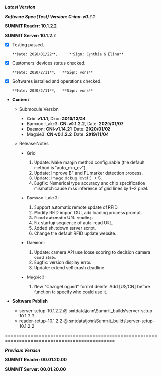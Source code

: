 ***Latest Version***

***Software Spec (Test) Version: China-v0.2.1***

**SUMMIT Reader: 10.1.2.2**

**SUMMIT Server: 10.1.2.2**

* [x] Testing passed. 

      **Date: 2020/01/22**,     **Sign: Cynthia & Elina**

* [x] Customers' devices status checked. 

      **Date: 2020/2/11**,   **Sign: vons**

* [x] Softwares installed and operations checked. 

      **Date: 2020/2/11**,   **Sign: vons**

*  **Content**
    *  Submodule Version
        *  Grid: **v1.1.1**,          Date: **2019/12/24**
        *  Bamboo-Lake3: **CN-v0.1.2.2**,  Date: **2020/01/07**
        *  Daemon: **CNI-v1.14.21**,        Date: **2020/01/02**
        *  Magpie3: **CN-v0.1.2.2**,       Date: **2019/11/04**

    *  Release Notes
        *  Grid:
            1. Update: Make margin method configurable (the default method is "auto_min_cv").
            2. Update: Improve BF and FL marker detection process.
            3. Update: Image debug level 2 -> 5.
            4. Bugfix: Numerical type accuracy and chip specification mismatch cause miss inference of grid lines by 1~2 pixel.

        * Bamboo-Lake3:
            1. Support automatic remote update of RFID.
            2. Modify RFID import GUI, add loading process prompt.
            3. Fixed automatic URL reading.
            4. Fix startup sequence of auto-read URL.
            5. Added shutdown server script.
            6. Change the default RFID update website.

        *  Daemon:
            1. Update: camera API use loose scoring to decision camera dead state.
            2. Bugfix: version display error.
			3. Update: extend self crash deadline.
            
        *  Magpie3:
            1. New "ChangeLog.md" format deinfe. Add [US/CN] before function to specify who could use it.
        
* **Software Publish** 
    * server-setup-10.1.2.2 @ smtdata\john\Summit_builds\server-setup-10.1.2.2
    * reader-setup-10.1.2.2 @ smtdata\john\Summit_builds\server-setup-10.1.2.2

=============================================================================================

***Previous Version***

**SUMMIT Reader: 00.01.20.00**

**SUMMIT Server: 00.01.20.00**

